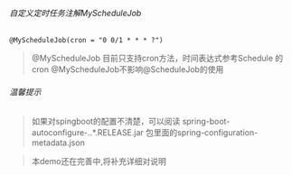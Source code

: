 ###### 自定义定时任务注解MyScheduleJob
```
@MyScheduleJob(cron = "0 0/1 * * * ?")
```
>  @MyScheduleJob 目前只支持cron方法，时间表达式参考Schedule 的cron
>  @MyScheduleJob不影响@ScheduleJob的使用

###### 温馨提示
> 如果对spingboot的配置不清楚，可以阅读 spring-boot-autoconfigure-*.*.*.RELEASE.jar 包里面的spring-configuration-metadata.json

> 本demo还在完善中,将补充详细对说明